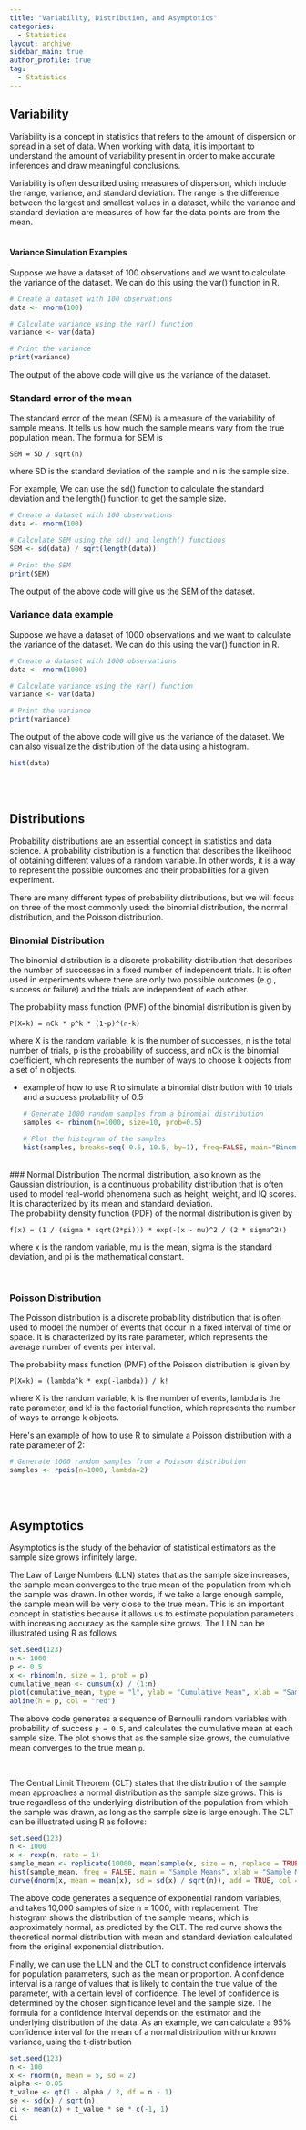 ```yaml
---
title: "Variability, Distribution, and Asymptotics"
categories:
  - Statistics
layout: archive
sidebar_main: true
author_profile: true
tag:
  - Statistics
---
```


## Variability

Variability is a concept in statistics that refers to the amount of dispersion or spread in a set of data. When working with data, it is important to understand the amount of variability present in order to make accurate inferences and draw meaningful conclusions.

Variability is often described using measures of dispersion, which include the range, variance, and standard deviation. The range is the difference between the largest and smallest values in a dataset, while the variance and standard deviation are measures of how far the data points are from the mean.
<br><br>

#### Variance Simulation Examples

 Suppose we have a dataset of 100 observations and we want to calculate the variance of the dataset. We can do this using the var() function in R.


````r
# Create a dataset with 100 observations
data <- rnorm(100)

# Calculate variance using the var() function
variance <- var(data)

# Print the variance
print(variance)
````

The output of the above code will give us the variance of the dataset.
<br>

### Standard error of the mean

The standard error of the mean (SEM) is a measure of the variability of sample means. It tells us how much the sample means vary from the true population mean. The formula for SEM is

`SEM = SD / sqrt(n)`

where SD is the standard deviation of the sample and n is the sample size.

For example, 
We can use the sd() function to calculate the standard deviation and the length() function to get the sample size.

````r
# Create a dataset with 100 observations
data <- rnorm(100)

# Calculate SEM using the sd() and length() functions
SEM <- sd(data) / sqrt(length(data))

# Print the SEM
print(SEM)
````

The output of the above code will give us the SEM of the dataset.
<br>

### Variance data example

Suppose we have a dataset of 1000 observations and we want to calculate the variance of the dataset. We can do this using the var() function in R.

````r
# Create a dataset with 1000 observations
data <- rnorm(1000)

# Calculate variance using the var() function
variance <- var(data)

# Print the variance
print(variance)
````
The output of the above code will give us the variance of the dataset. We can also visualize the distribution of the data using a histogram.
````r
hist(data)
````
<br>
<br>

## Distributions

Probability distributions are an essential concept in statistics and data science. A probability distribution is a function that describes the likelihood of obtaining different values of a random variable. In other words, it is a way to represent the possible outcomes and their probabilities for a given experiment.

There are many different types of probability distributions, but we will focus on three of the most commonly used: the binomial distribution, the normal distribution, and the Poisson distribution.

### Binomial Distribution
The binomial distribution is a discrete probability distribution that describes the number of successes in a fixed number of independent trials. It is often used in experiments where there are only two possible outcomes (e.g., success or failure) and the trials are independent of each other.

The probability mass function (PMF) of the binomial distribution is given by

`P(X=k) = nCk * p^k * (1-p)^(n-k)`

where X is the random variable, k is the number of successes, n is the total number of trials, p is the probability of success, and nCk is the binomial coefficient, which represents the number of ways to choose k objects from a set of n objects.

- example of how to use R to simulate a binomial distribution with 10 trials and a success probability of 0.5
    ````r
    # Generate 1000 random samples from a binomial distribution
    samples <- rbinom(n=1000, size=10, prob=0.5)

    # Plot the histogram of the samples
    hist(samples, breaks=seq(-0.5, 10.5, by=1), freq=FALSE, main="Binomial Distribution (n=10, p=0.5)")

    ````

<br>
### Normal Distribution
The normal distribution, also known as the Gaussian distribution, is a continuous probability distribution that is often used to model real-world phenomena such as height, weight, and IQ scores. It is characterized by its mean and standard deviation.

<br>
The probability density function (PDF) of the normal distribution is given by

`f(x) = (1 / (sigma * sqrt(2*pi))) * exp(-(x - mu)^2 / (2 * sigma^2))`

where x is the random variable, mu is the mean, sigma is the standard deviation, and pi is the mathematical constant.

<br>

### Poisson Distribution
The Poisson distribution is a discrete probability distribution that is often used to model the number of events that occur in a fixed interval of time or space. It is characterized by its rate parameter, which represents the average number of events per interval.

The probability mass function (PMF) of the Poisson distribution is given by

`P(X=k) = (lambda^k * exp(-lambda)) / k!`

where X is the random variable, k is the number of events, lambda is the rate parameter, and k! is the factorial function, which represents the number of ways to arrange k objects.

Here's an example of how to use R to simulate a Poisson distribution with a rate parameter of 2:
````r
# Generate 1000 random samples from a Poisson distribution
samples <- rpois(n=1000, lambda=2)
````

<br><br>

## Asymptotics
Asymptotics is the study of the behavior of statistical estimators as the sample size grows infinitely large.

The Law of Large Numbers (LLN) states that as the sample size increases, the sample mean converges to the true mean of the population from which the sample was drawn. In other words, if we take a large enough sample, the sample mean will be very close to the true mean. This is an important concept in statistics because it allows us to estimate population parameters with increasing accuracy as the sample size grows. The LLN can be illustrated using R as follows

````r
set.seed(123)
n <- 1000
p <- 0.5
x <- rbinom(n, size = 1, prob = p)
cumulative_mean <- cumsum(x) / (1:n)
plot(cumulative_mean, type = "l", ylab = "Cumulative Mean", xlab = "Sample Size")
abline(h = p, col = "red")

````

The above code generates a sequence of Bernoulli random variables with probability of success `p = 0.5`, and calculates the cumulative mean at each sample size. The plot shows that as the sample size grows, the cumulative mean converges to the true mean `p`.

<br>

The Central Limit Theorem (CLT) states that the distribution of the sample mean approaches a normal distribution as the sample size grows. This is true regardless of the underlying distribution of the population from which the sample was drawn, as long as the sample size is large enough. The CLT can be illustrated using R as follows:

````r
set.seed(123)
n <- 1000
x <- rexp(n, rate = 1)
sample_mean <- replicate(10000, mean(sample(x, size = n, replace = TRUE)))
hist(sample_mean, freq = FALSE, main = "Sample Means", xlab = "Sample Mean")
curve(dnorm(x, mean = mean(x), sd = sd(x) / sqrt(n)), add = TRUE, col = "red")

````

The above code generates a sequence of exponential random variables, and takes 10,000 samples of size n = 1000, with replacement. The histogram shows the distribution of the sample means, which is approximately normal, as predicted by the CLT. The red curve shows the theoretical normal distribution with mean and standard deviation calculated from the original exponential distribution.

Finally, we can use the LLN and the CLT to construct confidence intervals for population parameters, such as the mean or proportion. A confidence interval is a range of values that is likely to contain the true value of the parameter, with a certain level of confidence. The level of confidence is determined by the chosen significance level and the sample size. The formula for a confidence interval depends on the estimator and the underlying distribution of the data. As an example, we can calculate a 95% confidence interval for the mean of a normal distribution with unknown variance, using the t-distribution

````r
set.seed(123)
n <- 100
x <- rnorm(n, mean = 5, sd = 2)
alpha <- 0.05
t_value <- qt(1 - alpha / 2, df = n - 1)
se <- sd(x) / sqrt(n)
ci <- mean(x) + t_value * se * c(-1, 1)
ci

````